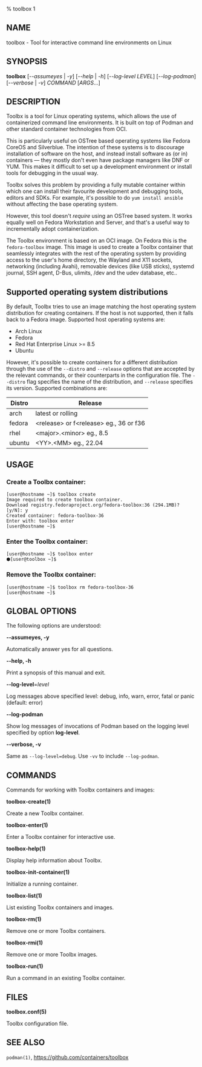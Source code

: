 % toolbox 1

## NAME
toolbox - Tool for interactive command line environments on Linux

## SYNOPSIS
**toolbox** [*--assumeyes* | *-y*]
        [*--help* | *-h*]
        [*--log-level LEVEL*]
        [*--log-podman*]
        [*--verbose* | *-v*]
        *COMMAND* [*ARGS*...]

## DESCRIPTION

Toolbx is a tool for Linux operating systems, which allows the use of
containerized command line environments. It is built on top of Podman and
other standard container technologies from OCI.

This is particularly useful on OSTree based operating systems like Fedora
CoreOS and Silverblue. The intention of these systems is to discourage
installation of software on the host, and instead install software as (or in)
containers — they mostly don't even have package managers like DNF or YUM.
This makes it difficult to set up a development environment or install tools
for debugging in the usual way.

Toolbx solves this problem by providing a fully mutable container within
which one can install their favourite development and debugging tools, editors
and SDKs. For example, it's possible to do `yum install ansible` without
affecting the base operating system.

However, this tool doesn't *require* using an OSTree based system. It works
equally well on Fedora Workstation and Server, and that's a useful way to
incrementally adopt containerization.

The Toolbx environment is based on an OCI image. On Fedora this is the
`fedora-toolbox` image. This image is used to create a Toolbx container that
seamlessly integrates with the rest of the operating system by providing
access to the user's home directory, the Wayland and X11 sockets, networking
(including Avahi), removable devices (like USB sticks), systemd journal, SSH
agent, D-Bus, ulimits, /dev and the udev database, etc..

## Supported operating system distributions

By default, Toolbx tries to use an image matching the host operating system
distribution for creating containers. If the host is not supported, then it
falls back to a Fedora image. Supported host operating systems are:

* Arch Linux
* Fedora
* Red Hat Enterprise Linux >= 8.5
* Ubuntu

However, it's possible to create containers for a different distribution
through the use of the `--distro` and `--release` options that are accepted by
the relevant commands, or their counterparts in the configuration file. The
`--distro` flag specifies the name of the distribution, and `--release`
specifies its version. Supported combinations are:

Distro |Release
-------|----------
arch   |latest or rolling
fedora |\<release\> or f\<release\> eg., 36 or f36
rhel   |\<major\>.\<minor\> eg., 8.5
ubuntu |\<YY\>.\<MM\> eg., 22.04

## USAGE

### Create a Toolbx container:

```
[user@hostname ~]$ toolbox create
Image required to create toolbox container.
Download registry.fedoraproject.org/fedora-toolbox:36 (294.1MB)? [y/N]: y
Created container: fedora-toolbox-36
Enter with: toolbox enter
[user@hostname ~]$
```

### Enter the Toolbx container:

```
[user@hostname ~]$ toolbox enter
⬢[user@toolbox ~]$
```

### Remove the Toolbx container:

```
[user@hostname ~]$ toolbox rm fedora-toolbox-36
[user@hostname ~]$
```

## GLOBAL OPTIONS ##

The following options are understood:

**--assumeyes, -y**

Automatically answer yes for all questions.

**--help, -h**

Print a synopsis of this manual and exit.

**--log-level**=*level*

Log messages above specified level: debug, info, warn, error, fatal or panic
(default: error)

**--log-podman**

Show log messages of invocations of Podman based on the logging level specified
by option **log-level**.

**--verbose, -v**

Same as `--log-level=debug`. Use `-vv` to include `--log-podman`.

## COMMANDS

Commands for working with Toolbx containers and images:

**toolbox-create(1)**

Create a new Toolbx container.

**toolbox-enter(1)**

Enter a Toolbx container for interactive use.

**toolbox-help(1)**

Display help information about Toolbx.

**toolbox-init-container(1)**

Initialize a running container.

**toolbox-list(1)**

List existing Toolbx containers and images.

**toolbox-rm(1)**

Remove one or more Toolbx containers.

**toolbox-rmi(1)**

Remove one or more Toolbx images.

**toolbox-run(1)**

Run a command in an existing Toolbx container.

## FILES ##

**toolbox.conf(5)**

Toolbx configuration file.

## SEE ALSO

`podman(1)`, https://github.com/containers/toolbox
